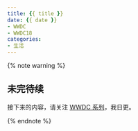 ```yaml
---
title: {{ title }}
date: {{ date }}
- WWDC
- WWDC18
categories:
- 生活
---
```


{% note warning %}
## 未完待续

接下来的内容，请关注 [WWDC 系列](/tags/WWDC/)，我日更。

{% endnote %}
